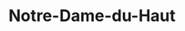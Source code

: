 ---
guid: "df1de3cfa4ce"
title: "Notre-Dame-du-Haut"
latlng: "47.704475, 6.620677"
videoId: "aH4Trbyw0uY" 
---